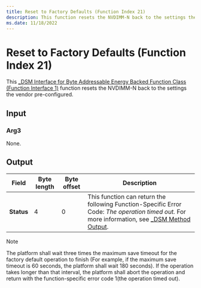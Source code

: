 ```yaml
---
title: Reset to Factory Defaults (Function Index 21)
description: This function resets the NVDIMM-N back to the settings the vendor pre-configured.
ms.date: 11/18/2022
---
```


# Reset to Factory Defaults (Function Index 21)

This [_DSM Interface for Byte Addressable Energy Backed Function Class (Function Interface 1)](-dsm-interface-for-byte-addressable-energy-backed-function-class--function-interface-1-.md) function resets the NVDIMM-N back to the settings the vendor pre-configured.

## Input

### Arg3

None.

## Output

| Field | Byte length | Byte offset | Description |
| ----- | ----------- | ----------- | ----------- |
| **Status**  | 4 | 0 | This function can return the following Function-Specific Error Code: *The operation timed out.* For more information, see [_DSM Method Output](-dsm-interface-for-byte-addressable-energy-backed-function-class--function-interface-1-.md). |

> [!NOTE]
> The platform shall wait three times the maximum save timeout for the factory default operation to finish (For example, if the maximum save timeout is 60 seconds, the platform shall wait 180 seconds). If the operation takes longer than that interval, the platform shall abort the operation and return with the function-specific error code 1(the operation timed out).
